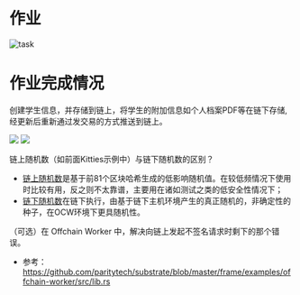 # 作业

![task](https://p.qlogo.cn/qqmail_head/fpxD8nQbaFSOgAU3ZYYC5JustPs9dA3135iaEb7Tbzwol1uVEqry1RA0YRzFm1C45/0)

# 作业完成情况
创建学生信息，并存储到链上，将学生的附加信息如个人档案PDF等在链下存储,经更新后重新通过发交易的方式推送到链上。

![](https://p.qlogo.cn/qqmail_head/W2z2eH7ppFco2u6A77RR8yoicyicyicpCHOLh6vYSIVkhXibY7ma37zCT4oGXTc1ZLZR/0)
![](https://p.qlogo.cn/qqmail_head/W2z2eH7ppFco2u6A77RR8yoicyicyicpCHOLh6vYSIVkhVvibBZmicUu52mc9dQJgsPSh/0)

链上随机数（如前面Kitties示例中）与链下随机数的区别？

- [链上随机数](https://docs.rs/pallet-randomness-collective-flip/3.0.0/pallet_randomness_collective_flip/)是基于前81个区块哈希生成的低影响随机值。在较低频情况下使用时比较有用，反之则不太靠谱，主要用在诸如测试之类的低安全性情况下；
- [链下随机数](https://docs.rs/sp-io/6.0.0/sp_io/offchain/fn.random_seed.html)在链下执行，由基于链下主机环境产生的真正随机的，非确定性的种子，在OCW环境下更具随机性。

（可选）在 Offchain Worker 中，解决向链上发起不签名请求时剩下的那个错误。
- 参考：https://github.com/paritytech/substrate/blob/master/frame/examples/offchain-worker/src/lib.rs




